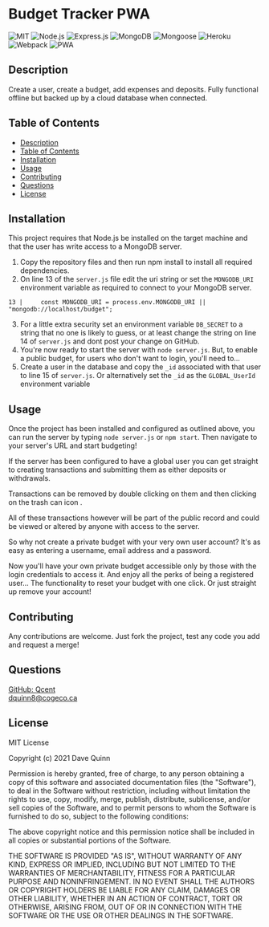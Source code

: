 
# Budget Tracker PWA
 
 ![MIT](https://img.shields.io/badge/License-MIT-orange)  ![Node.js](https://img.shields.io/badge/Tech-Node.js-lightblue)  ![Express.js](https://img.shields.io/badge/Tech-Express.js-lightblue)  ![MongoDB](https://img.shields.io/badge/Tech-MongoDB-lightblue)  ![Mongoose](https://img.shields.io/badge/Tech-Mongoose-lightblue)  ![Heroku](https://img.shields.io/badge/Tech-Heroku-lightblue)  ![Webpack](https://img.shields.io/badge/Tech-Webpack-lightblue)  ![PWA](https://img.shields.io/badge/Tech-PWA-lightblue) 

## Description
Create a user, create a budget, add expenses and deposits. Fully functional offline but backed up by a cloud database when connected.  

## Table of Contents

* [Description](#description)
* [Table of Contents](#table-of-contents)
* [Installation](#installation)
* [Usage](#usage)
* [Contributing](#contributing)
* [Questions](#questions)
* [License](#license)

## Installation

This project requires that Node.js be installed on the target machine and that the user has write access to a MongoDB server.  
1. Copy the repository files and then run npm install to install all required dependencies.  
2. On line 13 of the `server.js` file edit the uri string or set the `MONGODB_URI` environment variable as required to connect to your MongoDB server.  
 ```
 13 |     const MONGODB_URI = process.env.MONGODB_URI || "mongodb://localhost/budget"; 
 ```  
3. For a little extra security set an environment variable `DB_SECRET` to a string that no one is likely to guess, or at least change the string on line 14 of `server.js` and dont post your change on GitHub.
4. You're now ready to start the server with `node server.js`. But, to enable a public budget, for users who don't want to login, you'll need to...
5. Create a user in the database and copy the `_id` associated with that user to line 15 of `server.js`. Or alternatively set the `_id` as the `GLOBAL_UserId` environment variable

## Usage

Once the project has been installed and configured as outlined above, you can run the server by typing `node server.js` or `npm start`. Then navigate to your server's URL and start budgeting!

If the server has been configured to have a global user you can get straight to creating transactions and submitting them as either deposits or withdrawals. 

Transactions can be removed by double clicking on them and then clicking on the trash can icon .

All of these transactions however will be part of the public record and could be viewed or altered by anyone with access to the server.

So why not create a private budget with your very own user account? It's as easy as entering a username, email address and a password.

Now you'll have your own private budget accessible only by those with the login credentials to access it. And enjoy all the perks of being a registered user... The functionality to reset your budget with one click. Or just straight up remove your account!

## Contributing

Any contributions are welcome. Just fork the project, test any code you add and request a merge! 

## Questions

[GitHub: Qcent](https://github.com/Qcent)  
dquinn8@cogeco.ca

   
## License

MIT License

Copyright (c) 2021 Dave Quinn

Permission is hereby granted, free of charge, to any person obtaining a copy
of this software and associated documentation files (the "Software"), to deal
in the Software without restriction, including without limitation the rights
to use, copy, modify, merge, publish, distribute, sublicense, and/or sell
copies of the Software, and to permit persons to whom the Software is
furnished to do so, subject to the following conditions:

The above copyright notice and this permission notice shall be included in all
copies or substantial portions of the Software.

THE SOFTWARE IS PROVIDED "AS IS", WITHOUT WARRANTY OF ANY KIND, EXPRESS OR
IMPLIED, INCLUDING BUT NOT LIMITED TO THE WARRANTIES OF MERCHANTABILITY,
FITNESS FOR A PARTICULAR PURPOSE AND NONINFRINGEMENT. IN NO EVENT SHALL THE
AUTHORS OR COPYRIGHT HOLDERS BE LIABLE FOR ANY CLAIM, DAMAGES OR OTHER
LIABILITY, WHETHER IN AN ACTION OF CONTRACT, TORT OR OTHERWISE, ARISING FROM,
OUT OF OR IN CONNECTION WITH THE SOFTWARE OR THE USE OR OTHER DEALINGS IN THE
SOFTWARE.

